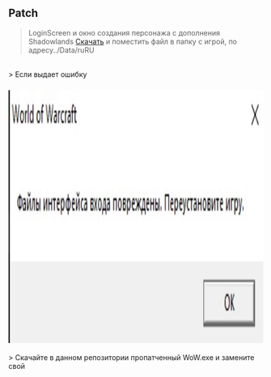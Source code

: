 ## Patch
> LoginScreen и окно создания персонажа с дополнения Shadowlands
> <a href="https://drive.google.com/file/d/18CQd-icSG6PiQutBG7zaGzNfknNGfHLA/view?usp=drivesdk" target="_blank">Скачать</a> и поместить файл в папку с игрой, по адресу../Data/ruRU
<br>
> Если выдает ошибку
<h3 align="center"><img src="error.jpg" alt="WoW.exe" height="500px"></h3>
> Скачайте в данном репозитории пропатченный WoW.exe и замените свой 
